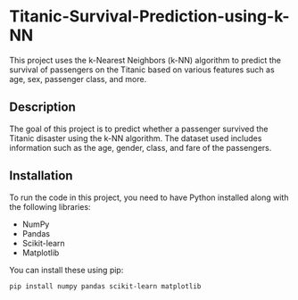# Titanic-Survival-Prediction-using-k-NN

This project uses the k-Nearest Neighbors (k-NN) algorithm to predict the survival of passengers on the Titanic based on various features such as age, sex, passenger class, and more.

## Description

The goal of this project is to predict whether a passenger survived the Titanic disaster using the k-NN algorithm. The dataset used includes information such as the age, gender, class, and fare of the passengers.

## Installation

To run the code in this project, you need to have Python installed along with the following libraries:
- NumPy
- Pandas
- Scikit-learn
- Matplotlib

You can install these using pip:

```bash
pip install numpy pandas scikit-learn matplotlib
